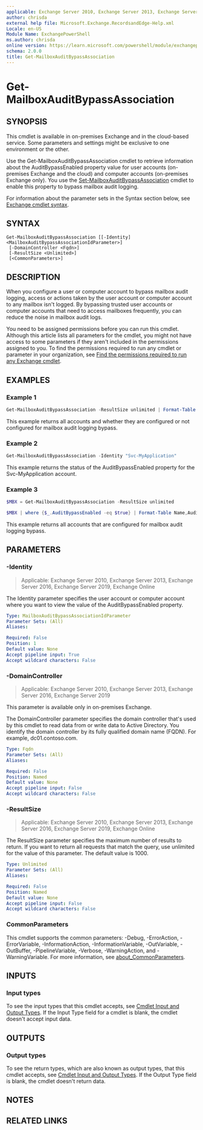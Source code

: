 ```yaml
---
applicable: Exchange Server 2010, Exchange Server 2013, Exchange Server 2016, Exchange Server 2019, Exchange Online
author: chrisda
external help file: Microsoft.Exchange.RecordsandEdge-Help.xml
Locale: en-US
Module Name: ExchangePowerShell
ms.author: chrisda
online version: https://learn.microsoft.com/powershell/module/exchangepowershell/get-mailboxauditbypassassociation
schema: 2.0.0
title: Get-MailboxAuditBypassAssociation
---
```


# Get-MailboxAuditBypassAssociation

## SYNOPSIS
This cmdlet is available in on-premises Exchange and in the cloud-based service. Some parameters and settings might be exclusive to one environment or the other.

Use the Get-MailboxAuditBypassAssociation cmdlet to retrieve information about the AuditBypassEnabled property value for user accounts (on-premises Exchange and the cloud) and computer accounts (on-premises Exchange only). You use the [Set-MailboxAuditBypassAssociation](https://learn.microsoft.com/powershell/module/exchangepowershell/set-mailboxauditbypassassociation) cmdlet to enable this property to bypass mailbox audit logging.

For information about the parameter sets in the Syntax section below, see [Exchange cmdlet syntax](https://learn.microsoft.com/powershell/exchange/exchange-cmdlet-syntax).

## SYNTAX

```
Get-MailboxAuditBypassAssociation [[-Identity] <MailboxAuditBypassAssociationIdParameter>]
 [-DomainController <Fqdn>]
 [-ResultSize <Unlimited>]
 [<CommonParameters>]
```

## DESCRIPTION
When you configure a user or computer account to bypass mailbox audit logging, access or actions taken by the user account or computer account to any mailbox isn't logged. By bypassing trusted user accounts or computer accounts that need to access mailboxes frequently, you can reduce the noise in mailbox audit logs.

You need to be assigned permissions before you can run this cmdlet. Although this article lists all parameters for the cmdlet, you might not have access to some parameters if they aren't included in the permissions assigned to you. To find the permissions required to run any cmdlet or parameter in your organization, see [Find the permissions required to run any Exchange cmdlet](https://learn.microsoft.com/powershell/exchange/find-exchange-cmdlet-permissions).

## EXAMPLES

### Example 1
```powershell
Get-MailboxAuditBypassAssociation -ResultSize unlimited | Format-Table Name,AuditBypassEnabled
```

This example returns all accounts and whether they are configured or not configured for mailbox audit logging bypass.

### Example 2
```powershell
Get-MailboxAuditBypassAssociation -Identity "Svc-MyApplication"
```

This example returns the status of the AuditBypassEnabled property for the Svc-MyApplication account.

### Example 3
```powershell
$MBX = Get-MailboxAuditBypassAssociation -ResultSize unlimited

$MBX | where {$_.AuditBypassEnabled -eq $true} | Format-Table Name,AuditBypassEnabled
```

This example returns all accounts that are configured for mailbox audit logging bypass.

## PARAMETERS

### -Identity

> Applicable: Exchange Server 2010, Exchange Server 2013, Exchange Server 2016, Exchange Server 2019, Exchange Online

The Identity parameter specifies the user account or computer account where you want to view the value of the AuditBypassEnabled property.

```yaml
Type: MailboxAuditBypassAssociationIdParameter
Parameter Sets: (All)
Aliases:

Required: False
Position: 1
Default value: None
Accept pipeline input: True
Accept wildcard characters: False
```

### -DomainController

> Applicable: Exchange Server 2010, Exchange Server 2013, Exchange Server 2016, Exchange Server 2019

This parameter is available only in on-premises Exchange.

The DomainController parameter specifies the domain controller that's used by this cmdlet to read data from or write data to Active Directory. You identify the domain controller by its fully qualified domain name (FQDN). For example, dc01.contoso.com.

```yaml
Type: Fqdn
Parameter Sets: (All)
Aliases:

Required: False
Position: Named
Default value: None
Accept pipeline input: False
Accept wildcard characters: False
```

### -ResultSize

> Applicable: Exchange Server 2010, Exchange Server 2013, Exchange Server 2016, Exchange Server 2019, Exchange Online

The ResultSize parameter specifies the maximum number of results to return. If you want to return all requests that match the query, use unlimited for the value of this parameter. The default value is 1000.

```yaml
Type: Unlimited
Parameter Sets: (All)
Aliases:

Required: False
Position: Named
Default value: None
Accept pipeline input: False
Accept wildcard characters: False
```

### CommonParameters
This cmdlet supports the common parameters: -Debug, -ErrorAction, -ErrorVariable, -InformationAction, -InformationVariable, -OutVariable, -OutBuffer, -PipelineVariable, -Verbose, -WarningAction, and -WarningVariable. For more information, see [about_CommonParameters](https://go.microsoft.com/fwlink/p/?LinkID=113216).

## INPUTS

### Input types
To see the input types that this cmdlet accepts, see [Cmdlet Input and Output Types](https://go.microsoft.com/fwlink/p/?LinkId=616387). If the Input Type field for a cmdlet is blank, the cmdlet doesn't accept input data.

## OUTPUTS

### Output types
To see the return types, which are also known as output types, that this cmdlet accepts, see [Cmdlet Input and Output Types](https://go.microsoft.com/fwlink/p/?LinkId=616387). If the Output Type field is blank, the cmdlet doesn't return data.

## NOTES

## RELATED LINKS
